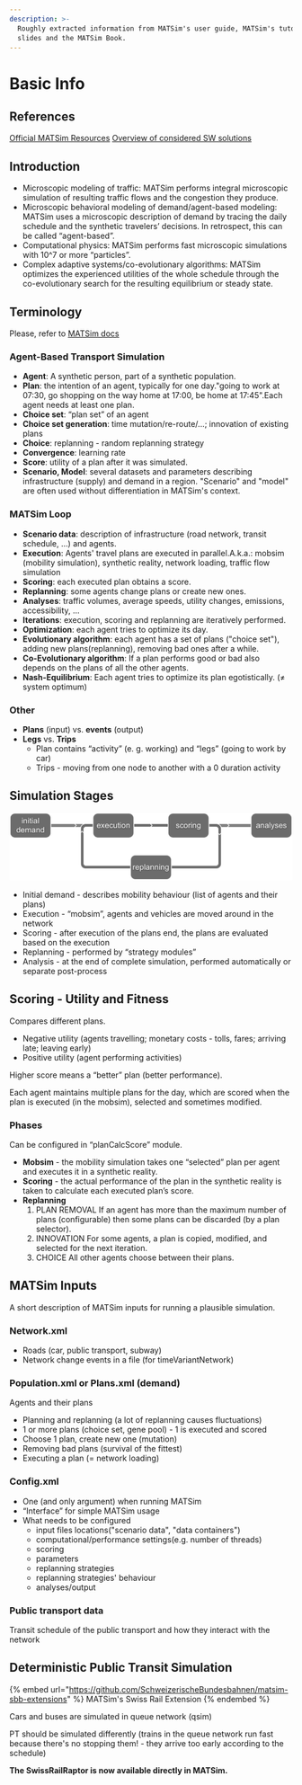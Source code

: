 ```yaml
---
description: >-
  Roughly extracted information from MATSim's user guide, MATSim's tutorial
  slides and the MATSim Book.
---
```


# Basic Info

## References

[Official MATSim Resources](../resources/matsim.md#official-matsim-resources)
[Overview of considered SW solutions](../resources/traffic-simulators.md)

## Introduction

* Microscopic modeling of traffic: MATSim performs integral microscopic simulation of resulting traffic flows and the congestion they produce.
* Microscopic behavioral modeling of demand/agent-based modeling: MATSim uses a microscopic description of demand by tracing the daily schedule and the synthetic travelers’ decisions.  In retrospect, this can be called “agent-based”.
* Computational physics: MATSim performs fast microscopic simulations with 10^7 or more “particles”.
* Complex adaptive systems/co-evolutionary algorithms: MATSim optimizes the experienced utilities of the whole schedule through the co-evolutionary search for the resulting equilibrium or steady state.

## Terminology

Please, refer to [MATSim docs](https://www.matsim.org/docs/userguide/terminology)

### Agent-Based Transport Simulation <a href="#docs-internal-guid-07481320-7fff-cfe4-90ca-18cec94a7a0d" id="docs-internal-guid-07481320-7fff-cfe4-90ca-18cec94a7a0d"></a>

* **Agent**: A synthetic person, part of a synthetic population.
* **Plan**: the intention of an agent, typically for one day."going to work at 07:30, go shopping on the way home at 17:00, be home at 17:45".Each agent needs at least one plan.
* **Choice set**: “plan set” of an agent
* **Choice set generation**: time mutation/re-route/...; innovation of existing plans
* **Choice**: replanning - random replanning strategy
* **Convergence**: learning rate
* **Score**: utility of a plan after it was simulated.
* **Scenario, Model**: several datasets and parameters describing infrastructure (supply) and demand in a region. "Scenario" and "model" are often used without differentiation in MATSim's context.

### MATSim Loop

* **Scenario data**: description of infrastructure (road network, transit schedule, ...) and agents.
* **Execution**: Agents' travel plans are executed in parallel.A.k.a.: mobsim (mobility simulation), synthetic reality, network loading, traffic flow simulation
* **Scoring**: each executed plan obtains a score.
* **Replanning**: some agents change plans or create new ones.
* **Analyses**: traffic volumes, average speeds, utility changes, emissions, accessibility, …
* **Iterations**: execution, scoring and replanning are iteratively performed.
* **Optimization**: each agent tries to optimize its day.
* **Evolutionary algorithm**: each agent has a set of plans ("choice set"), adding new plans(replanning), removing bad ones after a while.
* **Co-Evolutionary algorithm**: If a plan performs good or bad also depends on the plans of all the other agents.
* **Nash-Equilibrium**: Each agent tries to optimize its plan egotistically. (≠ system optimum)

### Other

* **Plans** (input) vs. **events** (output)
* **Legs** vs. **Trips**
  * Plan contains “activity” (e. g. working) and “legs” (going to work by car)
  * Trips - moving from one node to another with a 0 duration activity

## Simulation Stages

![Taken from MATSim's user guide](../.gitbook/assets/matsim-stages.png)

* Initial demand - describes mobility behaviour (list of agents and their plans)
* Execution - “mobsim”, agents and vehicles are moved around in the network&#x20;
* Scoring - after execution of the plans end, the plans are evaluated based on the execution
* Replanning - performed by “strategy modules”
* Analysis - at the end of complete simulation, performed automatically or separate post-process

## Scoring - Utility and Fitness

Compares different plans.

* Negative utility (agents travelling; monetary costs - tolls, fares; arriving late; leaving early)
* Positive utility (agent performing activities)

Higher score means a “better” plan (better performance).

Each agent maintains multiple plans for the day, which are scored when the plan is executed (in the mobsim), selected and sometimes modified.

### Phases

Can be configured in “planCalcScore” module.

* **Mobsim** - the mobility simulation takes one “selected” plan per agent and executes it in a synthetic reality.&#x20;
* **Scoring** - the actual performance of the plan in the synthetic reality is taken to calculate each executed plan’s score.
* **Replanning**
  1. PLAN REMOVAL If an agent has more than the maximum number of plans (configurable) then some plans can be discarded (by a plan selector).&#x20;
  2. INNOVATION For some agents, a plan is copied, modified, and selected for the next iteration.
  3. CHOICE All other agents choose between their plans.

## MATSim Inputs

A short description of MATSim inputs for running a plausible simulation.

### Network.xml

* Roads (car, public transport, subway)
* Network change events in a file (for timeVariantNetwork)

### Population.xml or Plans.xml (demand)

Agents and their plans&#x20;

* Planning and replanning (a lot of replanning causes fluctuations)
* 1 or more plans (choice set, gene pool) - 1 is executed and scored
* Choose 1 plan, create new one (mutation)
* Removing bad plans (survival of the fittest)
* Executing a plan (= network loading)

### Config.xml

* One (and only argument) when running MATSim
* “Interface” for simple MATSim usage
* What needs to be configured
  * input files locations("scenario data", "data containers")
  * computational/performance settings(e.g. number of threads)
  * scoring&#x20;
  * parameters
  * replanning strategies
  * replanning strategies' behaviour
  * analyses/output

### Public transport data

Transit schedule of the public transport and how they interact with the network

## Deterministic Public Transit Simulation

{% embed url="https://github.com/SchweizerischeBundesbahnen/matsim-sbb-extensions" %}
MATSim's Swiss Rail Extension
{% endembed %}

Cars and buses are simulated in queue network (qsim)

PT should be simulated differently (trains in the queue network run fast because there's no stopping them! - they arrive too early according to the schedule)

**The SwissRailRaptor is now available directly in MATSim.**
